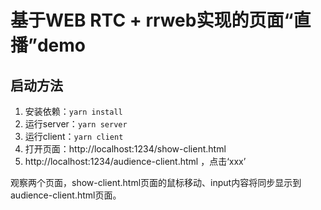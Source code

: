 # 基于WEB RTC + rrweb实现的页面“直播”demo

## 启动方法
1. 安装依赖：`yarn install`
2. 运行server：`yarn server`
3. 运行client：`yarn client`
4. 打开页面：http://localhost:1234/show-client.html
5. http://localhost:1234/audience-client.html ，点击‘xxx’

观察两个页面，show-client.html页面的鼠标移动、input内容将同步显示到audience-client.html页面。
